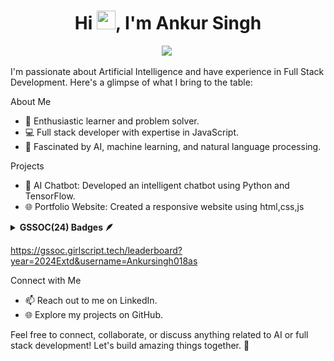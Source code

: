 <h1 align="center">Hi <img src="https://raw.githubusercontent.com/MartinHeinz/MartinHeinz/master/wave.gif" width="30px" height="30px">, I'm Ankur Singh</h1>

<p align='center'>
  <a href="https://www.linkedin.com/in/singh-ankur-445b20295/"><img src="https://img.shields.io/badge/linkedin-%230077B5.svg?&style=for-the-badge&logo=linkedin&logoColor=white" /></a>&nbsp;
  
<p>I'm passionate about Artificial Intelligence and have experience in Full Stack Development. Here's a glimpse of what I bring to the table:</p> 

About Me
- 🌱 Enthusiastic learner and problem solver.
- 💻 Full stack developer with expertise in JavaScript.
- 🤖 Fascinated by AI, machine learning, and natural language processing.

Projects
- 🚀 AI Chatbot: Developed an intelligent chatbot using Python and TensorFlow.
- 🌐 Portfolio Website: Created a responsive website using html,css,js
<details>	
 <summary><b>GSSOC(24) Badges 🪶</b></summary><br>
<div style='display:flex; align-items:center; gap: 10px;' align='center'><a href="https://gssoc.girlscript.tech/leaderboard">
<img src="https://raw.githubusercontent.com/GSSoC24/Postman-Challenge/main/docs/assets/Postman%20White.png" width="100px" height="100px" />
  <img src="https://raw.githubusercontent.com/GSSoC24/Postman-Challenge/main/docs/assets/1.png" width="100px" height="100px" />
  <img src="https://raw.githubusercontent.com/GSSoC24/Postman-Challenge/main/docs/assets/2.png" width="100px" height="100px" />
  <img src="https://raw.githubusercontent.com/GSSoC24/Postman-Challenge/main/docs/assets/3.png" width="100px" height="100px" />
  <img src="https://raw.githubusercontent.com/GSSoC24/Postman-Challenge/main/docs/assets/4.png" width="100px" height="100px" />
  <img src="https://raw.githubusercontent.com/GSSoC24/Postman-Challenge/main/docs/assets/5.png" width="100px" height="100px" />
  <img src="https://raw.githubusercontent.com/GSSoC24/Postman-Challenge/main/docs/assets/6.png" width="105px" height="105px" />
  <img src="https://raw.githubusercontent.com/GSSoC24/Postman-Challenge/main/docs/assets/7.png" width="100px" height="100px" />
  <img src="https://raw.githubusercontent.com/GSSoC24/Postman-Challenge/main/docs/assets/8.png" width="100px" height="100px" />
  <img src="https://raw.githubusercontent.com/GSSoC24/Contributor/refs/heads/main/assets/Code%20Luminary.png" width="105px" height="105px" />
  <img src="https://raw.githubusercontent.com/GSSoC24/Contributor/refs/heads/main/assets/Git%20Explorer.png" width="100px" height="100px" />
  <img src="https://raw.githubusercontent.com/GSSoC24/Contributor/refs/heads/main/assets/Pull%20Expert.png" width="100px" height="100px" /></a>
</div>
</details>

https://gssoc.girlscript.tech/leaderboard?year=2024Extd&username=Ankursingh018as

Connect with Me
- 📫 Reach out to me on LinkedIn.
- 🌐 Explore my projects on GitHub.

Feel free to connect, collaborate, or discuss anything related to AI or full stack development! Let's build amazing things together. 🚀





